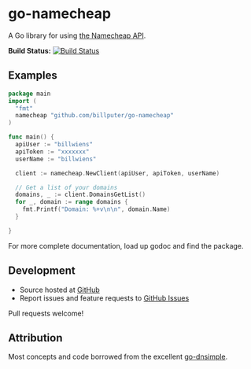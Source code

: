 # go-namecheap

A Go library for using [the Namecheap API](https://www.namecheap.com/support/api/intro.aspx).

**Build Status:** [![Build Status](https://travis-ci.org/billputer/go-namecheap.png?branch=master)](https://travis-ci.org/billputer/go-namecheap)

## Examples

```go
package main
import (
  "fmt"
  namecheap "github.com/billputer/go-namecheap"
)

func main() {
  apiUser := "billwiens"
  apiToken := "xxxxxxx"
  userName := "billwiens"

  client := namecheap.NewClient(apiUser, apiToken, userName)

  // Get a list of your domains
  domains, _ := client.DomainsGetList()
  for _, domain := range domains {
    fmt.Printf("Domain: %+v\n\n", domain.Name)
  }

}
```

For more complete documentation, load up godoc and find the package.

## Development

- Source hosted at [GitHub](https://github.com/billputer/go-namecheap)
- Report issues and feature requests to [GitHub Issues](https://github.com/billputer/go-namecheap/issues)

Pull requests welcome!

## Attribution

Most concepts and code borrowed from the excellent [go-dnsimple](http://github.com/rubyist/go-dnsimple).
